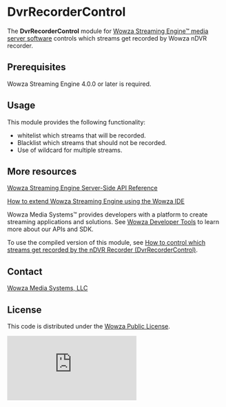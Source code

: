 # DvrRecorderControl 
The **DvrRecorderControl** module for [Wowza Streaming Engine™ media server software](https://www.wowza.com/products/streaming-engine) controls which streams get recorded by Wowza nDVR recorder.

## Prerequisites
Wowza Streaming Engine 4.0.0 or later is required.

## Usage
This module provides the following functionality:

* whitelist which streams that will be recorded.
* Blacklist which streams that should not be recorded.
* Use of wildcard for multiple streams.

## More resources
[Wowza Streaming Engine Server-Side API Reference](https://www.wowza.com/resources/WowzaStreamingEngine_ServerSideAPI.pdf)

[How to extend Wowza Streaming Engine using the Wowza IDE](https://www.wowza.com/forums/content.php?759-How-to-extend-Wowza-Streaming-Engine-using-the-Wowza-IDE)

Wowza Media Systems™ provides developers with a platform to create streaming applications and solutions. See [Wowza Developer Tools](https://www.wowza.com/resources/developers) to learn more about our APIs and SDK.

To use the compiled version of this module, see [How to control which streams get recorded by the nDVR Recorder (DvrRecorderControl)](https://www.wowza.com/forums/content.php?477-How-to-control-which-streams-get-recorded-by-the-nDVR-Recorder-%28ModuleDvrRecorderControl%29).

## Contact
[Wowza Media Systems, LLC](https://www.wowza.com/contact)

## License
This code is distributed under the [Wowza Public License](https://github.com/WowzaMediaSystems/wse-plugin-transcodercontrol/blob/master/LICENSE.txt).

![alt tag](http://wowzalogs.com/stats/githubimage.php?plugin=wse-plugin-dvrrecordercontrol)
